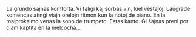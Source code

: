 La grundo ŝajnas komforta. Vi faligi kaj sorbas vin, kiel vestaĵoj.
Laŭgrade komencas atingi viajn orelojn ritmon kun la notoj de piano. 
En la malproksimo venas la sono de trumpeto. Estas kanto. Ĝi ŝajnas preni por ĉiam kaptita en la melcocha...
